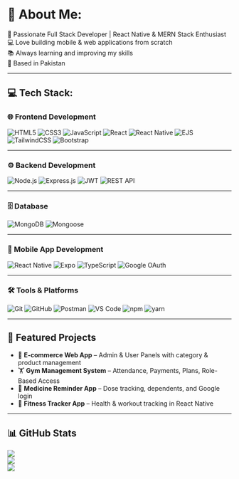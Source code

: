 # 💫 About Me:
🚀 Passionate Full Stack Developer | React Native & MERN Stack Enthusiast  
💻 Love building mobile & web applications from scratch  
📚 Always learning and improving my skills  
📍 Based in Pakistan  

---

## 💻 Tech Stack:

### 🌐 Frontend Development
![HTML5](https://img.shields.io/badge/HTML5-E34F26?style=for-the-badge&logo=html5&logoColor=white)
![CSS3](https://img.shields.io/badge/CSS3-1572B6?style=for-the-badge&logo=css3&logoColor=white)
![JavaScript](https://img.shields.io/badge/JavaScript-F7DF1E?style=for-the-badge&logo=javascript&logoColor=black)
![React](https://img.shields.io/badge/React-20232A?style=for-the-badge&logo=react&logoColor=61DAFB)
![React Native](https://img.shields.io/badge/React_Native-20232A?style=for-the-badge&logo=react&logoColor=61DAFB)
![EJS](https://img.shields.io/badge/EJS-8BC500?style=for-the-badge&logo=ejs&logoColor=white)
![TailwindCSS](https://img.shields.io/badge/Tailwind_CSS-06B6D4?style=for-the-badge&logo=tailwindcss&logoColor=white)
![Bootstrap](https://img.shields.io/badge/Bootstrap-563D7C?style=for-the-badge&logo=bootstrap&logoColor=white)

---

### ⚙️ Backend Development
![Node.js](https://img.shields.io/badge/Node.js-339933?style=for-the-badge&logo=node.js&logoColor=white)
![Express.js](https://img.shields.io/badge/Express.js-000000?style=for-the-badge&logo=express&logoColor=white)
![JWT](https://img.shields.io/badge/JWT-000000?style=for-the-badge&logo=JSON%20web%20tokens&logoColor=white)
![REST API](https://img.shields.io/badge/REST_API-02569B?style=for-the-badge&logo=fastapi&logoColor=white)

---

### 🗄️ Database
![MongoDB](https://img.shields.io/badge/MongoDB-47A248?style=for-the-badge&logo=mongodb&logoColor=white)
![Mongoose](https://img.shields.io/badge/Mongoose-800000?style=for-the-badge&logo=mongoose&logoColor=white)

---

### 📱 Mobile App Development
![React Native](https://img.shields.io/badge/React_Native-20232A?style=for-the-badge&logo=react&logoColor=61DAFB)
![Expo](https://img.shields.io/badge/Expo-000020?style=for-the-badge&logo=expo&logoColor=white)
![TypeScript](https://img.shields.io/badge/TypeScript-3178C6?style=for-the-badge&logo=typescript&logoColor=white)
![Google OAuth](https://img.shields.io/badge/Google_OAuth-4285F4?style=for-the-badge&logo=google&logoColor=white)

---

### 🛠️ Tools & Platforms
![Git](https://img.shields.io/badge/Git-F05033?style=for-the-badge&logo=git&logoColor=white)
![GitHub](https://img.shields.io/badge/GitHub-121011?style=for-the-badge&logo=github&logoColor=white)
![Postman](https://img.shields.io/badge/Postman-FF6C37?style=for-the-badge&logo=postman&logoColor=white)
![VS Code](https://img.shields.io/badge/VS_Code-0078D4?style=for-the-badge&logo=visualstudiocode&logoColor=white)
![npm](https://img.shields.io/badge/NPM-CB3837?style=for-the-badge&logo=npm&logoColor=white)
![yarn](https://img.shields.io/badge/Yarn-2C8EBB?style=for-the-badge&logo=yarn&logoColor=white)

---

## 📂 Featured Projects
- 🛒 **E-commerce Web App** – Admin & User Panels with category & product management  
- 🏋️ **Gym Management System** – Attendance, Payments, Plans, Role-Based Access  
- 💊 **Medicine Reminder App** – Dose tracking, dependents, and Google login  
- 📱 **Fitness Tracker App** – Health & workout tracking in React Native  

---

## 📊 GitHub Stats
![](https://github-readme-stats.vercel.app/api?username=YOUR_GITHUB_USERNAME&theme=tokyonight&hide_border=false&include_all_commits=true&count_private=true)  
![](https://github-readme-streak-stats.herokuapp.com/?user=YOUR_GITHUB_USERNAME&theme=tokyonight&hide_border=false)  
![](https://github-readme-stats.vercel.app/api/top-langs/?username=YOUR_GITHUB_USERNAME&theme=tokyonight&hide_border=false&layout=compact)
